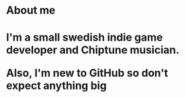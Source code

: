 <h1> About me <h1/>
<p> I'm a small swedish indie game developer and Chiptune musician. <p/>
<p> Also, I'm new to GitHub so don't expect anything big <p/>
